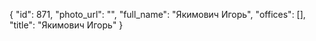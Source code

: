 {
    "id": 871,
    "photo_url": "",
    "full_name": "Якимович Игорь",
    "offices": [],
    "title": "Якимович Игорь"
}